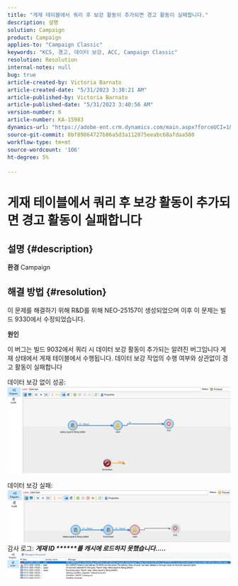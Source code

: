 ```yaml
---
title: "게재 테이블에서 쿼리 후 보강 활동이 추가되면 경고 활동이 실패합니다."
description: 설명
solution: Campaign
product: Campaign
applies-to: "Campaign Classic"
keywords: "KCS, 경고, 데이터 보강, ACC, Campaign Classic"
resolution: Resolution
internal-notes: null
bug: true
article-created-by: Victoria Barnato
article-created-date: "5/31/2023 3:38:21 AM"
article-published-by: Victoria Barnato
article-published-date: "5/31/2023 3:40:56 AM"
version-number: 6
article-number: KA-15983
dynamics-url: "https://adobe-ent.crm.dynamics.com/main.aspx?forceUCI=1&pagetype=entityrecord&etn=knowledgearticle&id=409b9291-64ff-ed11-8f6e-6045bd006149"
source-git-commit: 8bf89864727b86a5d3a112075eeabc68afdaa580
workflow-type: tm+mt
source-wordcount: '106'
ht-degree: 5%

---
```


# 게재 테이블에서 쿼리 후 보강 활동이 추가되면 경고 활동이 실패합니다

## 설명 {#description}

<b>환경</b>
Campaign


## 해결 방법 {#resolution}


이 문제를 해결하기 위해 R&amp;D를 위해 NEO-25157이 생성되었으며 이후 이 문제는 빌드 9330에서 수정되었습니다.

<b>원인</b>


이 버그는 빌드 9032에서 쿼리 시 데이터 보강 활동이 추가되는 알려진 버그입니다<b> </b>게재 상태에서 게재 테이블에서 수행됩니다. 데이터 보강 작업의 수행 여부와 상관없이 경고 활동이 실패합니다

데이터 보강 없이 성공:
![](assets/ab975c07-d043-ed11-bba2-0022480868ff.png)

데이터 보강 실패:
![](assets/ad975c07-d043-ed11-bba2-0022480868ff.png)
감사 로그: <b>*게재 ID \*\*\*\*\*\*를 캐시에 로드하지 못했습니다.....</b>*
![](assets/ac975c07-d043-ed11-bba2-0022480868ff.png)
